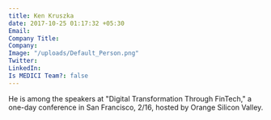 ```yaml
---
title: Ken Kruszka
date: 2017-10-25 01:17:32 +05:30
Email: 
Company Title: 
Company: 
Image: "/uploads/Default_Person.png"
Twitter: 
LinkedIn: 
Is MEDICI Team?: false
---
```


He is among the speakers at "Digital Transformation Through FinTech," a one-day conference in San Francisco, 2/16, hosted by Orange Silicon Valley.